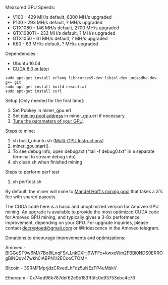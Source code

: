 Measured GPU Speeds:
- V100 - 429 MH/s default, 6300 MH/s upgraded
- P100 - 293 MH/s default, ? MH/s upgraded
- GTX1080 - 146 MH/s default, 2700 MH/s upgraded 
- GTX1080Ti - 233 MH/s default, ? MH/s upgraded
- GTX1050 - 61 MH/s default, ? MH/s upgraded
- K80 - 83 MH/s default, ? MH/s upgraded

Dependencies :
- Ubuntu 16.04
- [CUDA 8.0 or later](https://askubuntu.com/a/799185)
```
sudo apt-get install erlang libncurses5-dev libssl-dev unixodbc-dev g++ git
sudo apt-get install build-essential
sudo apt-get install curl
```

Setup [Only needed for the first time]:
1. Set Pubkey in miner_gpu.erl
2. Set [mining pool address](https://github.com/decryptoed/amoveo-cuda-miner/blob/master/docs/pools.md) in miner_gpu.erl if necessary.
3. [Tune the parameters of your GPU](https://github.com/decryptoed/amoveo-cuda-miner/blob/master/docs/tuning.md).

Steps to mine:
1. sh build_ubuntu.sh ([Multi-GPU Instructions](https://github.com/decryptoed/amoveo-cuda-miner/blob/master/docs/Multi-GPU.md))
2. miner_gpu:start().
3. To see debug info, open debug.txt ("tail -f debug0.txt" in a separate terminal to stream debug info)
4. sh clean.sh when finished mining

Steps to perform perf test
1. sh perftest.sh

By default, the miner will mine to [Mandel Hoff's mining pool](http://amoveopool.com/) that takes a 3% fee with shared payouts.

The CUDA code here is a basic and unoptimized version for Amoveo GPU mining. An upgrade is available to provide the most optimized CUDA code for Amoveo GPU mining, and typically gives a 3-8x performance improvement, depending on your GPU. For upgrade inquiries, please contact decryptoed@gmail.com or @Iridescence in the Amoveo telegram.

Donations to encourage improvements and optimizations:

Amoveo - BIGGeST9w6M//7Bo8iLnqFSrLLnkDXHj9WFFc+kwxeWm2FBBi0NDS0ERROgBiNQqv47wkh0iABPN1/2ECooCTOM=

Bitcoin - 39RMFMprjdzCRvedLhFdz5uNEzTP4uMbkV

Ethereum - 0x74ed96b787def62e9b183ff5fc0e93753ebc4c76